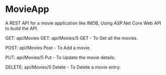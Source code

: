 # MovieApp
A REST API for a movie application like IMDB, Using ASP.Net Core Web API to build the API.

GET: api/Movies
GET: api/Movies/5
GET - To Get all the movies.

POST: api/Movies
Post - To Add a movie.

PUT: api/Movies/5
Put - To Update the movie details.

DELETE: api/Movies/5
Delete - To Delete a movie entry.
